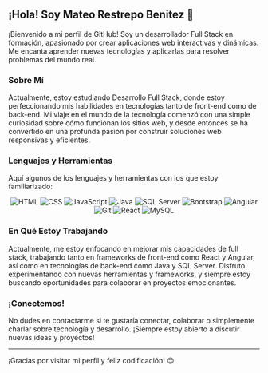 ## ¡Hola! Soy Mateo Restrepo Benitez 👋

¡Bienvenido a mi perfil de GitHub! Soy un desarrollador Full Stack en formación, apasionado por crear aplicaciones web interactivas y dinámicas. Me encanta aprender nuevas tecnologías y aplicarlas para resolver problemas del mundo real.

### Sobre Mí

Actualmente, estoy estudiando Desarrollo Full Stack, donde estoy perfeccionando mis habilidades en tecnologías tanto de front-end como de back-end. Mi viaje en el mundo de la tecnología comenzó con una simple curiosidad sobre cómo funcionan los sitios web, y desde entonces se ha convertido en una profunda pasión por construir soluciones web responsivas y eficientes.

### Lenguajes y Herramientas

Aquí algunos de los lenguajes y herramientas con los que estoy familiarizado:

<div align="center">
  
  ![HTML](https://img.shields.io/badge/-HTML5-E34F26?style=for-the-badge&logo=html5&logoColor=white)
  ![CSS](https://img.shields.io/badge/-CSS3-1572B6?style=for-the-badge&logo=css3&logoColor=white)
  ![JavaScript](https://img.shields.io/badge/-JavaScript-F7DF1E?style=for-the-badge&logo=javascript&logoColor=black)
  ![Java](https://img.shields.io/badge/-Java-007396?style=for-the-badge&logo=java&logoColor=white)
  ![SQL Server](https://img.shields.io/badge/-SQL%20Server-CC2927?style=for-the-badge&logo=microsoft-sql-server&logoColor=white)
  ![Bootstrap](https://img.shields.io/badge/-Bootstrap-563D7C?style=for-the-badge&logo=bootstrap&logoColor=white)
  ![Angular](https://img.shields.io/badge/-Angular-DD0031?style=for-the-badge&logo=angular&logoColor=white)
  ![Git](https://img.shields.io/badge/-Git-F05032?style=for-the-badge&logo=git&logoColor=white)
  ![React](https://img.shields.io/badge/-React-61DAFB?style=for-the-badge&logo=react&logoColor=black)
  ![MySQL](https://img.shields.io/badge/-MySQL-4479A1?style=for-the-badge&logo=mysql&logoColor=white)

</div>

### En Qué Estoy Trabajando

Actualmente, me estoy enfocando en mejorar mis capacidades de full stack, trabajando tanto en frameworks de front-end como React y Angular, así como en tecnologías de back-end como Java y SQL Server. Disfruto experimentando con nuevas herramientas y frameworks, y siempre estoy buscando oportunidades para colaborar en proyectos emocionantes.

### ¡Conectemos!

No dudes en contactarme si te gustaría conectar, colaborar o simplemente charlar sobre tecnología y desarrollo. ¡Siempre estoy abierto a discutir nuevas ideas y proyectos!

---

¡Gracias por visitar mi perfil y feliz codificación! 😊

